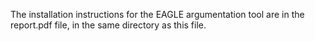
The installation instructions for the EAGLE argumentation tool
are in the report.pdf file, in the same directory as this file.


	


